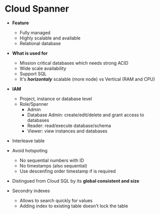 
# Cloud Spanner

- **Feature**
    - Fully managed
    - Highly scalable and available
    - Relational database
- **What is used for**
    - Mission critical databases which needs strong ACID
    - Wide scale availability
    - Support SQL
    - It's ***horizontaly*** scalable (more node) vs Vertical (RAM and CPU)
- **IAM**
    - Project, instance or database level
    - Role/Spanner
        - Admin
        - Database Admin: create/edit/delete and grant access to databases
        - Reader: read/execute database/schema
        - Viewer: view instances and databases
- Interleave table
- Avoid hotspoting
    - No sequential numbers with ID
    - No timestamps (also sequential)
    - Use descenfing order timestamp if is required

- Distingued from Cloud SQL by its **global consistent and size**
- Secondry indexes
    - Allows to search quickly for values
    - Adding index to existing table doesn't lock the table